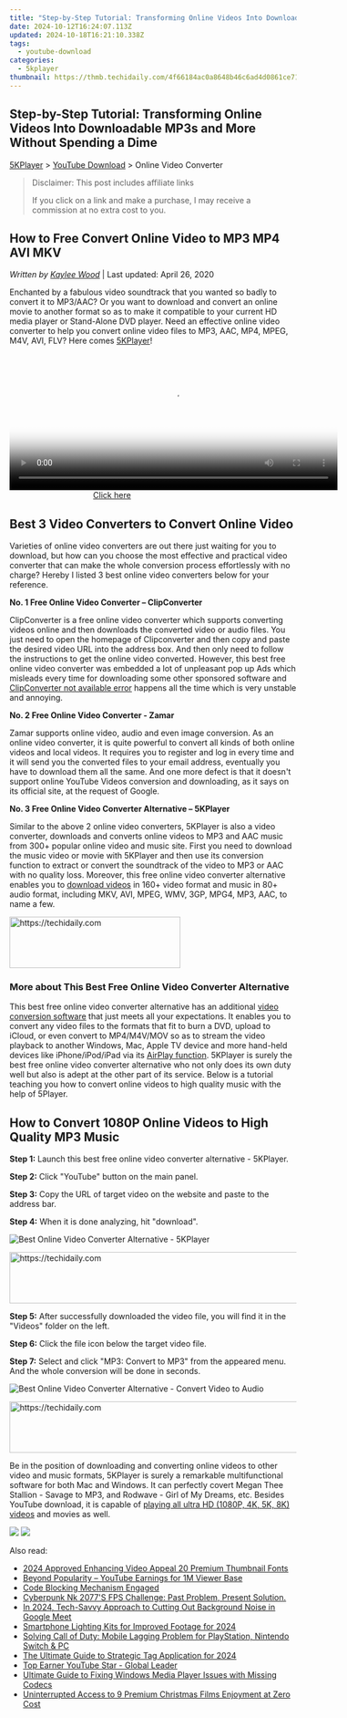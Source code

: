 ```yaml
---
title: "Step-by-Step Tutorial: Transforming Online Videos Into Downloadable MP3s and More Without Spending a Dime"
date: 2024-10-12T16:24:07.113Z
updated: 2024-10-18T16:21:10.338Z
tags:
  - youtube-download
categories:
  - 5kplayer
thumbnail: https://thmb.techidaily.com/4f66184ac0a8648b46c6ad4d0861ce71f7dbc55baf3e5392923e05f30fb00ef3.jpg
---
```


## Step-by-Step Tutorial: Transforming Online Videos Into Downloadable MP3s and More Without Spending a Dime

[5KPlayer](https://tools.techidaily.com/5kplayer/products/) \> [YouTube Download](https://tools.techidaily.com/5kplayer/youtube-download/) \> Online Video Converter

>  Disclaimer: This post includes affiliate links
>
>  If you click on a link and make a purchase, I may receive a commission at no extra cost to you.
>

## How to Free Convert Online Video to MP3 MP4 AVI MKV

 _Written by [Kaylee Wood](https://www.quora.com/profile/Amanda-Hu-21)_ | Last updated: April 26, 2020 

Enchanted by a fabulous video soundtrack that you wanted so badly to convert it to MP3/AAC? Or you want to download and convert an online movie to another format so as to make it compatible to your current HD media player or Stand-Alone DVD player. Need an effective online video converter to help you convert online video files to MP3, AAC, MP4, MPEG, M4V, AVI, FLV? Here comes [5KPlayer](https://tools.techidaily.com/5kplayer/products/)!

<!-- affiliate ads begin -->
<span id="1982499">
					<video width="576" height="240" style="cursor:pointer"
           poster="//a.impactradius-go.com/display-clicktoplayimage/1982499.png"
           onclick="if(!this.playClicked){this.play();this.setAttribute('controls',true);this.playClicked=true;}">
	   <source src="//a.impactradius-go.com/display-ad/22993-1982499">
	   <img src="//a.impactradius-go.com/display-clicktoplayimage/1982499.png" style="border: none; height: 100%; width: 100%; object-fit: contain">
	</video>
	<div style="width:360px;text-align:center"><a href="javascript:window.open(decodeURIComponent('https%3A%2F%2Fhomestyler.sjv.io%2Fc%2F5597632%2F1982499%2F22993'), '_blank');void(0);">Click here</a></div>
</span>
<img height="0" width="0" src="https://imp.pxf.io/i/5597632/1982499/22993" style="position:absolute;visibility:hidden;" border="0" />
<!-- affiliate ads end -->

## Best 3 Video Converters to Convert Online Video

Varieties of online video converters are out there just waiting for you to download, but how can you choose the most effective and practical video converter that can make the whole conversion process effortlessly with no charge? Hereby I listed 3 best online video converters below for your reference.

**No. 1 Free Online Video Converter – ClipConverter**

ClipConverter is a free online video converter which supports converting videos online and then downloads the converted video or audio files. You just need to open the homepage of Clipconverter and then copy and paste the desired video URL into the address box. And then only need to follow the instructions to get the online video converted. However, this best free online video converter was embedded a lot of unpleasant pop up Ads which misleads every time for downloading some other sponsored software and [ClipConverter not available error](https://tools.techidaily.com/5kplayer/youtube-download/) happens all the time which is very unstable and annoying.

**No. 2 Free Online Video Converter - Zamar**

Zamar supports online video, audio and even image conversion. As an online video converter, it is quite powerful to convert all kinds of both online videos and local videos. It requires you to register and log in every time and it will send you the converted files to your email address, eventually you have to download them all the same. And one more defect is that it doesn't support online YouTube Videos conversion and downloading, as it says on its official site, at the request of Google.

**No. 3 Free Online Video Converter Alternative – 5KPlayer**

Similar to the above 2 online video converters, 5KPlayer is also a video converter, downloads and converts online videos to MP3 and AAC music from 300+ popular online video and music site. First you need to download the music video or movie with 5KPlayer and then use its conversion function to extract or convert the soundtrack of the video to MP3 or AAC with no quality loss. Moreover, this free online video converter alternative enables you to [download videos](https://tools.techidaily.com/5kplayer/youtube-download/) in 160+ video format and music in 80+ audio format, including MKV, AVI, MPEG, WMV, 3GP, MPG4, MP3, AAC, to name a few.

<!-- affiliate ads begin -->
<a href="https://laganoo.pxf.io/c/5597632/1484940/16446" target="_top" id="1484940">
  <img src="//a.impactradius-go.com/display-ad/16446-1484940" border="0" alt="https://techidaily.com" width="300" height="90"/>
</a>
<img height="0" width="0" src="https://laganoo.pxf.io/i/5597632/1484940/16446" style="position:absolute;visibility:hidden;" border="0" />
<!-- affiliate ads end -->

### More about This Best Free Online Video Converter Alternative

This best free online video converter alternative has an additional [video conversion software](https://tools.techidaily.com/5kplayer/products/) that just meets all your expectations. It enables you to convert any video files to the formats that fit to burn a DVD, upload to iCloud, or even convert to MP4/M4V/MOV so as to stream the video playback to another Windows, Mac, Apple TV device and more hand-held devices like iPhone/iPod/iPad via its [AirPlay function](https://tools.techidaily.com/5kplayer/airplay/). 5KPlayer is surely the best free online video converter alternative who not only does its own duty well but also is adept at the other part of its service. Below is a tutorial teaching you how to convert online videos to high quality music with the help of 5Player. 

##  How to Convert 1080P Online Videos to High Quality MP3 Music

**Step 1:** Launch this best free online video converter alternative - 5KPlayer.

**Step 2:** Click "YouTube" button on the main panel.

**Step 3:** Copy the URL of target video on the website and paste to the address bar.

**Step 4:** When it is done analyzing, hit "download".

![Best Online Video Converter Alternative - 5KPlayer](https://www.5kplayer.com/youtube-download/img/download-xsy-031101.jpg) 

<!-- affiliate ads begin -->
<a href="https://appsumo.8odi.net/c/5597632/2144279/7443" target="_top" id="2144279">
  <img src="//a.impactradius-go.com/display-ad/7443-2144279" border="0" alt="https://techidaily.com" width="728" height="90"/>
</a>
<img height="0" width="0" src="https://appsumo.8odi.net/i/5597632/2144279/7443" style="position:absolute;visibility:hidden;" border="0" />
<!-- affiliate ads end -->

**Step 5:** After successfully downloaded the video file, you will find it in the "Videos" folder on the left.

**Step 6:** Click the file icon below the target video file.

**Step 7:** Select and click "MP3: Convert to MP3" from the appeared menu. And the whole conversion will be done in seconds.

![Best Online Video Converter Alternative - Convert Video to Audio](https://www.5kplayer.com/youtube-download/img/download-xsy-031102.jpg) 

<!-- affiliate ads begin -->
<a href="https://aligracehair.sjv.io/c/5597632/1918684/19272" target="_top" id="1918684">
  <img src="//a.impactradius-go.com/display-ad/19272-1918684" border="0" alt="https://techidaily.com" width="728" height="90"/>
</a>
<img height="0" width="0" src="https://aligracehair.sjv.io/i/5597632/1918684/19272" style="position:absolute;visibility:hidden;" border="0" />
<!-- affiliate ads end -->

Be in the position of downloading and converting online videos to other video and music formats, 5KPlayer is surely a remarkable multifunctional software for both Mac and Windows. It can perfectly covert Megan Thee Stallion - Savage to MP3, and Rodwave - Girl of My Dreams, etc. Besides YouTube download, it is capable of [playing all ultra HD (1080P, 4K, 5K, 8K) videos](https://tools.techidaily.com/5kplayer/video-music-player/) and movies as well.

[![](https://www.5kplayer.com/youtube-download/../button/freedownwhitewin.png)](https://tools.techidaily.com/5kplayer/products/) [![](https://www.5kplayer.com/youtube-download/../button/freedownbackmac.png)](https://tools.techidaily.com/5kplayer/products/)

<ins class="adsbygoogle"
     style="display:block"
     data-ad-format="autorelaxed"
     data-ad-client="ca-pub-7571918770474297"
     data-ad-slot="1223367746"></ins>

<ins class="adsbygoogle"
     style="display:block"
     data-ad-client="ca-pub-7571918770474297"
     data-ad-slot="8358498916"
     data-ad-format="auto"
     data-full-width-responsive="true"></ins>

<span class="atpl-alsoreadstyle">Also read:</span>
<div><ul>
<li><a href="https://youtube-video-recordings.techidaily.com/2024-approved-enhancing-video-appeal-20-premium-thumbnail-fonts/"><u>2024 Approved Enhancing Video Appeal 20 Premium Thumbnail Fonts</u></a></li>
<li><a href="https://youtube-video-recordings.techidaily.com/beyond-popularity-youtube-earnings-for-1m-viewer-base/"><u>Beyond Popularity – YouTube Earnings for 1M Viewer Base</u></a></li>
<li><a href="https://common-error.techidaily.com/code-blocking-mechanism-engaged/"><u>Code Blocking Mechanism Engaged</u></a></li>
<li><a href="https://win-answers.techidaily.com/1723011672526-cyberpunk-nk-2077s-fps-challenge-past-problem-present-solution/"><u>Cyberpunk Nk 2077'S FPS Challenge: Past Problem, Present Solution.</u></a></li>
<li><a href="https://visual-screen-recording.techidaily.com/in-2024-tech-savvy-approach-to-cutting-out-background-noise-in-google-meet/"><u>In 2024, Tech-Savvy Approach to Cutting Out Background Noise in Google Meet</u></a></li>
<li><a href="https://fox-http.techidaily.com/smartphone-lighting-kits-for-improved-footage-for-2024/"><u>Smartphone Lighting Kits for Improved Footage for 2024</u></a></li>
<li><a href="https://win-answers.techidaily.com/solving-call-of-duty-mobile-lagging-problem-for-playstation-nintendo-switch-and-pc/"><u>Solving Call of Duty: Mobile Lagging Problem for PlayStation, Nintendo Switch & PC</u></a></li>
<li><a href="https://facebook-video-share.techidaily.com/the-ultimate-guide-to-strategic-tag-application-for-2024/"><u>The Ultimate Guide to Strategic Tag Application for 2024</u></a></li>
<li><a href="https://youtube-video-recordings.techidaily.com/top-earner-youtube-star-global-leader/"><u>Top Earner YouTube Star - Global Leader</u></a></li>
<li><a href="https://win-dash.techidaily.com/ultimate-guide-to-fixing-windows-media-player-issues-with-missing-codecs/"><u>Ultimate Guide to Fixing Windows Media Player Issues with Missing Codecs</u></a></li>
<li><a href="https://youtube-video-recordings.techidaily.com/uninterrupted-access-to-9-premium-christmas-films-enjoyment-at-zero-cost/"><u>Uninterrupted Access to 9 Premium Christmas Films Enjoyment at Zero Cost</u></a></li>
</ul></div>


